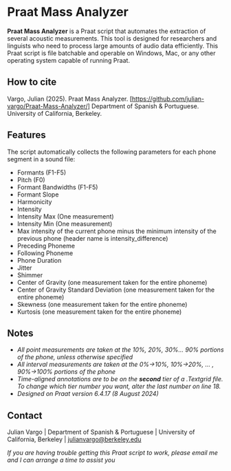 # Praat Mass Analyzer

**Praat Mass Analyzer** is a Praat script that automates the extraction of several acoustic measurements. This tool is designed for researchers and linguists who need to process large amounts of audio data efficiently. This Praat script is file batchable and operable on Windows, Mac, or any other operating system capable of running Praat.

## How to cite

Vargo, Julian (2025). Praat Mass Analyzer. [https://github.com/julian-vargo/Praat-Mass-Analyzer/]
Department of Spanish & Portuguese. University of California, Berkeley.

## Features

The script automatically collects the following parameters for each phone segment in a sound file:
- Formants (F1-F5)
- Pitch (F0)
- Formant Bandwidths (F1-F5)
- Formant Slope
- Harmonicity
- Intensity
- Intensity Max (One measurement)
- Intensity Min (One measurement)
- Max intensity of the current phone minus the minimum intensity of the previous phone (header name is intensity_difference)
- Preceding Phoneme
- Following Phoneme
- Phone Duration
- Jitter
- Shimmer
- Center of Gravity (one measurement taken for the entire phoneme)
- Center of Gravity Standard Deviation (one measurement taken for the entire phoneme)
- Skewness (one measurement taken for the entire phoneme)
- Kurtosis (one measurement taken for the entire phoneme)
  
## Notes
- *All point measurements are taken at the 10%, 20%, 30%... 90% portions of the phone, unless otherwise specified*
- *All interval measurements are taken at the 0%->10%, 10%->20%, ... , 90%->100% portions of the phone*
- *Time-aligned annotations are to be on the **second** tier of a .Textgrid file. To change which tier number you want, alter the last number on line 18.*
- *Designed on Praat version 6.4.17 (8 August 2024)*

## Contact
Julian Vargo | Department of Spanish & Portuguese | University of California, Berkeley | julianvargo@berkeley.edu

*If you are having trouble getting this Praat script to work, please email me and I can arrange a time to assist you*

